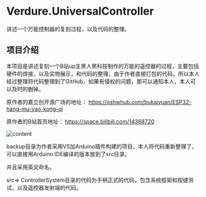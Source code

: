 # Verdure.UniversalController
讲述一个万能控制器的复刻过程，以及代码的整理。

## 项目介绍

本项目是讲述复刻一个B站up主黑人黑科技制作的万能的遥控器的过程，主要包括硬件的焊接，以及实物展示，和代码的整理，由于作者直接打包的代码，所以本人经过整理将代码整理到了GitHub，如果有侵权的问题，那可以通知本人，本人可以及时的删掉。

原作者的嘉立创开源广场的地址：
https://oshwhub.com/bukaiyuan/ESP32-hang-mu-yao-kong-qi

原作者的B站首页地址：
https://space.bilibili.com/14368720

![content](https://github.com/maker-community/Verdure.UniversalController/assets/24240675/55d67c78-786c-4e57-bb5e-eb6434aa8670)


backup目录为作者采用VS加Arduino插件构建的项目，本人将代码重新整理了，可以直接用Arduino IDE编译的版本放到了src目录。

并且采用英文命名。

src=> ControllerSystem目录的代码为手柄正式的代码，包含系统框架和按键测试，以及遥控器发射端的代码。






